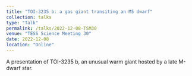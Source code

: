 ```yaml
---
title: "TOI-3235 b: a gas giant transiting an M5 dwarf"
collection: talks
type: "Talk"
permalink: /talks/2022-12-08-TSM30
venue: "TESS Science Meeting 30"
date: 2022-12-08
location: "Online"
---
```


A presentation of TOI-3235 b, an unusual warm giant hosted by a late M-dwarf star.